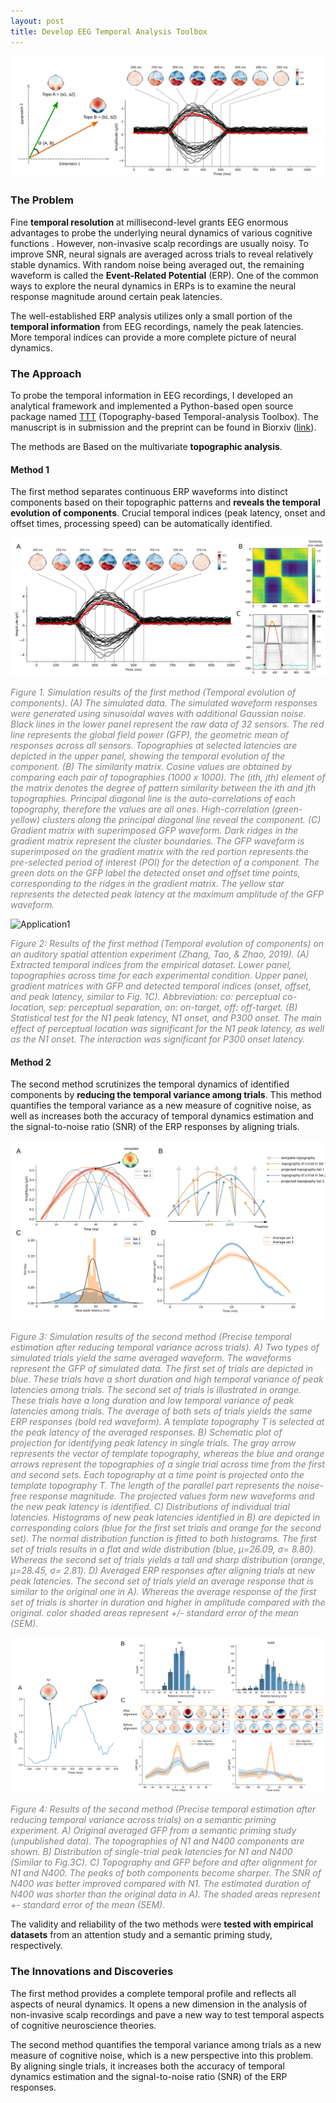 ```yaml
---
layout: post
title: Develop EEG Temporal Analysis Toolbox
---
```

![test](/assets/images/NYUsh_1_featured.svg)
<!--more-->

### The Problem

Fine **temporal resolution** at millisecond-level grants EEG enormous advantages to probe the underlying neural dynamics of various cognitive functions . However, non-invasive scalp recordings are usually noisy. To improve SNR, neural signals are averaged across trials to reveal relatively stable dynamics. With random noise being averaged out, the remaining waveform is called the **Event-Related Potential** (ERP). One of the common ways to explore the neural dynamics in ERPs is to examine the neural response magnitude around certain peak latencies.

The well-established ERP analysis utilizes only a small portion of the **temporal information** from EEG recordings, namely the peak latencies. More temporal indices can provide a more complete picture of neural dynamics. 

### The Approach

To probe the temporal information in EEG recordings, I developed an analytical framework and implemented a Python-based open source package named [TTT](https://github.com/TTT-EEG/TTT-EEG) (Topography-based Temporal-analysis Toolbox). The manuscript is in submission and the preprint can be found in Biorxiv ([link](https://www.biorxiv.org/content/10.1101/779546v1)).

The methods are Based on the multivariate **topographic analysis**. 

#### Method 1

The first method separates continuous ERP waveforms into distinct components based on their topographic patterns and **reveals the temporal evolution of components**. Crucial temporal indices (peak latency, onset and offset times, processing speed) can be automatically identified. 

![Simulation1](/assets/images/NYUsh_1_simulation1.svg)

<span style="color:grey"> *Figure 1. Simulation results of the first method (Temporal evolution of components). (A) The simulated data. The simulated waveform responses were generated using sinusoidal waves with additional Gaussian noise. Black lines in the lower panel represent the raw data of 32 sensors. The red line represents the global field power (GFP), the geometric mean of responses across all sensors. Topographies at selected latencies are depicted in the upper panel, showing the temporal evolution of the component. (B) The similarity matrix. Cosine values are obtained by comparing each pair of topographies (1000 x 1000). The (ith, jth) element of the matrix denotes the degree of pattern similarity between the ith and jth topographies. Principal diagonal line is the auto-correlations of each topography, therefore the values are all ones. High-correlation (green-yellow) clusters along the principal diagonal line reveal the component. (C) Gradient matrix with superimposed GFP waveform. Dark ridges in the gradient matrix represent the cluster boundaries. The GFP waveform is superimposed on the gradient matrix with the red portion represents the pre-selected period of interest (POI) for the detection of a component. The green dots on the GFP label the detected onset and offset time points, corresponding to the ridges in the gradient matrix. The yellow star represents the detected peak latency at the maximum amplitude of the GFP waveform.*</span>

![Application1](/assets/images/NYUsh_1_application1.svg)

<span style="color:grey"> *Figure 2:  Results of the first method (Temporal evolution of components) on an auditory spatial attention experiment (Zhang, Tao, & Zhao, 2019). (A) Extracted temporal indices from the empirical dataset. Lower panel, topographies across time for each experimental condition. Upper panel, gradient matrices with GFP and detected temporal indices (onset, offset, and peak latency, similar to Fig. 1C).  Abbreviation: co: perceptual co-location, sep: perceptual separation, on: on-target, off: off-target. (B) Statistical test for the N1 peak latency, N1 onset, and P300 onset. The main effect of perceptual location was significant for the N1 peak latency, as well as the N1 onset. The interaction was significant for P300 onset latency.*</span>

#### Method 2

The second method scrutinizes the temporal dynamics of identified components by **reducing the temporal variance among trials**. This method quantifies the temporal variance as a new measure of cognitive noise, as well as increases both the accuracy of temporal dynamics estimation and the signal-to-noise ratio (SNR) of the ERP responses by aligning trials. 

![Simulation1](/assets/images/NYUsh_1_simulation2.svg)

<span style="color:grey"> *Figure 3: Simulation results of the second method (Precise temporal estimation after reducing temporal variance across trials). A) Two types of simulated trials yield the same averaged waveform. The waveforms represent the GFP of simulated data. The first set of trials are depicted in blue. These trials have a short duration and high temporal variance of peak latencies among trials. The second set of trials is illustrated in orange. These trials have a long duration and low temporal variance of peak latencies among trials. The average of both sets of trials yields the same ERP responses (bold red waveform). A template topography T is selected at the peak latency of the averaged responses. B) Schematic plot of projection for identifying peak latency in single trials. The gray arrow represents the vector of template topography, whereas the blue and orange arrows represent the topographies of a single trial across time from the first and second sets. Each topography at a time point is projected onto the template topography T. The length of the parallel part represents the noise-free response magnitude. The projected values form new waveforms and the new peak latency is identified. C) Distributions of individual trial latencies. Histograms of new peak latencies identified in B) are depicted in corresponding colors (blue for the first set trials and orange for the second set). The normal distribution function is fitted to both histograms. The first set of trials results in a flat and wide distribution (blue, μ=26.09, σ= 8.80). Whereas the second set of trials yields a tall and sharp distribution (orange, μ=28.45, σ= 2.81). D) Averaged ERP responses after aligning trials at new peak latencies. The second set of trials yield an average response that is similar to the original one in A). Whereas the average response of the first set of trials is shorter in duration and higher in amplitude compared with the original. color shaded areas represent +/- standard error of the mean (SEM).*</span>

![Application1](/assets/images/NYUsh_1_application2.svg)

<span style="color:grey"> *Figure 4: Results of the second method (Precise temporal estimation after reducing temporal variance across trials) on a semantic priming experiment. A) Original averaged GFP from a semantic priming study (unpublished data). The topographies of N1 and N400 components are shown. B) Distribution of single-trial peak latencies for N1 and N400 (Similar to Fig.3C). C) Topography and GFP before and after alignment for N1 and N400. The peaks of both components become sharper. The SNR of N400 was better improved compared with N1. The estimated duration of N400 was shorter than the original data in A). The shaded areas represent +- standard error of the mean (SEM).*</span>



The validity and reliability of the two methods were **tested with empirical datasets** from an attention study and a semantic priming study, respectively. 

### The Innovations and Discoveries

The first method provides a complete temporal profile and reflects all aspects of neural dynamics. It opens a new dimension in the analysis of non-invasive scalp recordings and pave a new way to test temporal aspects of cognitive neuroscience theories.

The second method quantifies the temporal variance among trials as a new measure of cognitive noise, which is a new perspective into this problem. By aligning single trials, it increases both the accuracy of temporal dynamics estimation and the signal-to-noise ratio (SNR) of the ERP responses.

